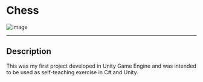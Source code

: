 # Chess

![image](https://user-images.githubusercontent.com/103169500/174170496-730baee7-0885-4e7e-bdba-c2d4eef2bdaf.png)

---

## Description

This was my first project developed in Unity Game Engine and was intended to be used as self-teaching exercise in C# and Unity. 
